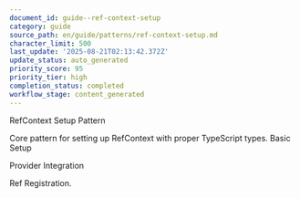 ```yaml
---
document_id: guide--ref-context-setup
category: guide
source_path: en/guide/patterns/ref-context-setup.md
character_limit: 500
last_update: '2025-08-21T02:13:42.372Z'
update_status: auto_generated
priority_score: 95
priority_tier: high
completion_status: completed
workflow_stage: content_generated
---
```

RefContext Setup Pattern

Core pattern for setting up RefContext with proper TypeScript types. Basic Setup

Provider Integration

Ref Registration.
